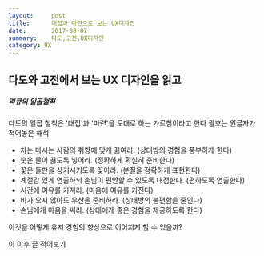 ```yaml
---
layout:     post
title:      대접과 마련으로 보는 UX디자인 
date:       2017-08-07
summary:    다도,고전,UX디자인 
category: UX
---
```


## 다도와 고전에서 보는 UX 디자인을 읽고

##### 리큐의 일곱철칙
다도의 일곱 철칙은 '대접'과 '마련'을 토대로 하는 가르침이라고 한다
괄호는 원글자가 적어놓은 해석
- 차는 마시는 사람의 취향에 맞게 끓여라. (상대방의 경험을 풍부하게 한다)
- 숯은 물이 끓도록 넣어라. (정확하게 확실히 준비한다)
- 꽃은 들판을 상기시키도록 꽂아라. (본질을 정확하게 표현한다)
- 계절감 있게 연출하되 손님이 편안할 수 있도록 대접한다. (편하도록 연출한다)
- 시간에 여유를 가져라. (마음에 여유를 가진다)
- 비가 오지 않아도 우산을 준비하라. (상대방의 불편함을 줄인다)
- 손님에게 마음을 써라. (상대에게 좋은 경험을 제공하도록 한다)

이것을 어떻게 유저 경험의 향상으로 이어지게 할 수 있을까?

이 이후 글 적어보기